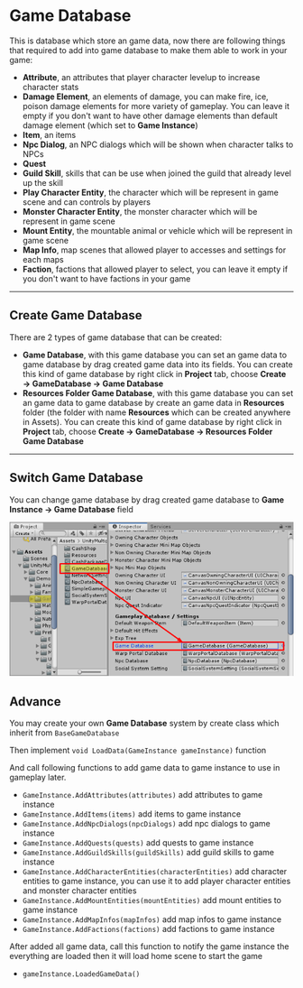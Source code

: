 # Game Database

This is database which store an game data, now there are following things that required to add into game database to make them able to work in your game:

*   **Attribute**, an attributes that player character levelup to increase character stats
*   **Damage Element**, an elements of damage, you can make fire, ice, poison damage elements for more variety of gameplay. You can leave it empty if you don't want to have other damage elements than default damage element (which set to **Game Instance**)
*   **Item**, an items
*   **Npc Dialog**, an NPC dialogs which will be shown when character talks to NPCs
*   **Quest**
*   **Guild Skill**, skills that can be use when joined the guild that already level up the skill
*   **Play Character Entity**, the character which will be represent in game scene and can controls by players
*   **Monster Character Entity**, the monster character which will be represent in game scene
*   **Mount Entity**, the mountable animal or vehicle which will be represent in game scene
*   **Map Info**, map scenes that allowed player to accesses and settings for each maps
*   **Faction**, factions that allowed player to select, you can leave it empty if you don't want to have factions in your game

* * *

## Create Game Database

There are 2 types of game database that can be created:

*   **Game Database**, with this game database you can set an game data to game database by drag created game data into its fields. You can create this kind of game database by right click in **Project** tab, choose **Create → GameDatabase → Game Database**
*   **Resources Folder Game Database**, with this game database you can set an game data to game database by create an game data in **Resources** folder (the folder with name **Resources** which can be created anywhere in Assets). You can create this kind of game database by right click in **Project** tab, choose **Create → GameDatabase → Resources Folder Game Database**

* * *

## Switch Game Database

You can change game database by drag created game database to **Game Instance → Game Database** field

![](../images/103/001.png)

## Advance

You may create your own **Game Database** system by create class which inherit from `BaseGameDatabase` 

Then implement `void LoadData(GameInstance gameInstance)` function

And call following functions to add game data to game instance to use in gameplay later.

*   `GameInstance.AddAttributes(attributes)` add attributes to game instance
*   `GameInstance.AddItems(items)` add items to game instance
*   `GameInstance.AddNpcDialogs(npcDialogs)` add npc dialogs to game instance
*   `GameInstance.AddQuests(quests)` add quests to game instance
*   `GameInstance.AddGuildSkills(guildSkills)` add guild skills to game instance
*   `GameInstance.AddCharacterEntities(characterEntities)` add character entities to game instance, you can use it to add player character entities and monster character entities
*   `GameInstance.AddMountEntities(mountEntities)` add mount entities to game instance
*   `GameInstance.AddMapInfos(mapInfos)` add map infos to game instance
*   `GameInstance.AddFactions(factions)` add factions to game instance

After added all game data, call this function to notify the game instance the everything are loaded then it will load home scene to start the game

*   `gameInstance.LoadedGameData()`
